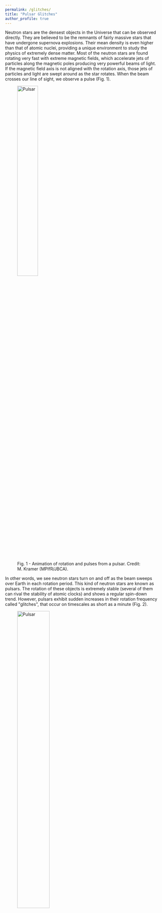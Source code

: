 ```yaml
---
permalink: /glitches/
title: "Pulsar Glitches"
author_profile: true
---
```


Neutron stars are the densest objects in the Universe that can be observed directly. They are believed to be the remnants of fairly massive stars that have undergone supernova explosions. Their mean density is even higher than that of atomic nuclei, providing a unique environment to study the physics of extremely dense matter. Most of the neutron stars are found rotating very fast with extreme magnetic fields, which accelerate jets of particles along the magnetic poles producing very powerful beams of light. If the magnetic field axis is not aligned with the rotation axis, those jets of particles and light are swept around as the star rotates. When the beam crosses our line of sight, we observe a pulse (Fig. 1).

<figure>
  <img src="https://jorafb.github.io/website/images/lightnew.gif" alt="Pulsar" class="center" style="width:40%">
  <figcaption>Fig. 1 - Animation of rotation and pulses from a pulsar. Credit: M. Kramer (MPIfR/JBCA).</figcaption>
</figure>


In other words, we see neutron stars turn on and off as the beam sweeps over Earth in each rotation period. This kind of neutron stars are known as pulsars. The rotation of these objects is extremely stable (several of them can rival the stability of atomic clocks) and shows a regular spin-down trend. However, pulsars exhibit sudden increases in their rotation frequency called "glitches", that occur on timescales as short as a minute (Fig. 2).


<figure>
  <img src="https://jorafb.github.io/website/images/fig_glitch.png" alt="Pulsar" class="center" style="width:50%">
  <figcaption>Fig. 2 - Rotation frequency as a function of time for the PSR B0533+54. The data comes from the Jodrell Bank Observatory (JBO) and was provided by Cristóbal Espinoza.</figcaption>
</figure>


The physics behind glitches are not completely understood, but these phenomena are believed to be caused due to a rapid exchange of angular momentum between a superfluid of neutrons inside the star, and the rest of the components of the star. The observations of glitches are important since through them is possible to study indirectly the structural properties of neutron stars. Long term monitoring of radio pulsars has led to a large amount of observational data being accumulated: [there are now observations of hundreds of glitches from hundreds pulsars! ](http://www.jb.man.ac.uk/pulsar/glitches/gTable.html)
